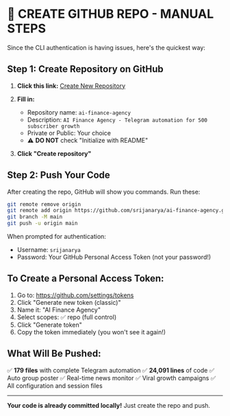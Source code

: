 # 🚀 CREATE GITHUB REPO - MANUAL STEPS

Since the CLI authentication is having issues, here's the quickest way:

## Step 1: Create Repository on GitHub

1. **Click this link:** [Create New Repository](https://github.com/new)

2. **Fill in:**
   - Repository name: `ai-finance-agency`
   - Description: `AI Finance Agency - Telegram automation for 500 subscriber growth`
   - Private or Public: Your choice
   - ⚠️ **DO NOT** check "Initialize with README"

3. **Click "Create repository"**

## Step 2: Push Your Code

After creating the repo, GitHub will show you commands. Run these:

```bash
git remote remove origin
git remote add origin https://github.com/srijanarya/ai-finance-agency.git
git branch -M main
git push -u origin main
```

When prompted for authentication:
- Username: `srijanarya`
- Password: Your GitHub Personal Access Token (not your password!)

## To Create a Personal Access Token:

1. Go to: https://github.com/settings/tokens
2. Click "Generate new token (classic)"
3. Name it: "AI Finance Agency"
4. Select scopes: ✅ repo (full control)
5. Click "Generate token"
6. Copy the token immediately (you won't see it again!)

## What Will Be Pushed:

✅ **179 files** with complete Telegram automation
✅ **24,091 lines** of code
✅ Auto group poster
✅ Real-time news monitor
✅ Viral growth campaigns
✅ All configuration and session files

---

**Your code is already committed locally!** Just create the repo and push.